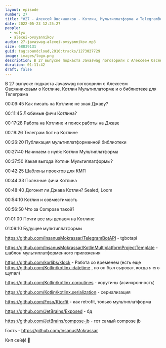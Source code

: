 ```yaml
---
layout: episode
number: 27
title: "#27 - Алексей Овсянников - Котлин, Мультиплатформа и TelegramBotAPI"
date: 2022-05-23 12:25:27
people:
  - volyx
  - alexei-ovsyannikov
audio: 27-javaswag-alexei-ovsyannikov.mp3
size: 68839131
guid: tag:soundcloud,2010:tracks/1273027729
image: images/logo.png
description: В 27 выпуске подкаста Javaswag поговорили с Алексеем Овсянниковым о Котлине, Котлин Мультиплаторме и о библиотеке для Телеграма
duration: 01:11:42
draft: false
---
```


В 27 выпуске подкаста Javaswag поговорили с Алексеем Овсянниковым о Котлине, Котлин Мультиплаторме и о библиотеке для Телеграма



00:09:45 Как писать на Котлине не зная Джаву?

00:11:45 Любимые фичи Котлина?

00:17:28 Работа на Котлине и поиск работы на Джаве

00:19:26 Телеграм бот на Котлине

00:26:20 Публикация мультиплатформенной библиотеки

00:27:40 Начинаем с нуля: Котлин Мультиплатформа

00:37:50 Какая выгода Котлин Мультиплатформы?

00:42:25 Шаблоны проектов для КМП

00:44:33 Полезные фичи Котлина

00:48:40 Догонит ли Джава Котлин? Sealed, Loom

00:54:10 Котлин и совместимость

00:56:50 Что за Compose такой?

01:01:00 Почти все мы делаем на Котлине

01:09:10 Будущее мультиплатформы



https://github.com/InsanusMokrassar/TelegramBotAPI - tgbotapi



https://github.com/InsanusMokrassar/KotlinMultiplatformProjectTemplate - шаблон мультиплатформенного приложения



https://github.com/korlibs/klock - Работа со временем (есть еще https://github.com/Kotlin/kotlinx-datetime , но он был сыроват, когда я его щупал)

https://github.com/Kotlin/kotlinx.coroutines - корутины (асинхронность)

https://github.com/Kotlin/kotlinx.serialization - сериализация

https://github.com/Foso/Ktorfit - как retrofit, только мультиплатформа

https://github.com/JetBrains/Exposed - бд

https://github.com/JetBrains/compose-jb - тот самый compose jb



Гость - https://github.com/InsanusMokrassar



Кип сейф! 🖖